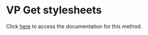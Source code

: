 <!---->
# VP Get stylesheets

Click [here](https://developer.4d.com/docs/ViewPro/commands/vp-get-stylesheets) to access the documentation for this method.

